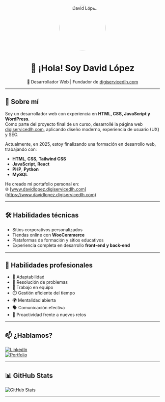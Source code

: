 <p align="center">
  <img src="https://www.digiservicedlh.com/mi-foto.jpg" width="150" alt="David López" style="border-radius: 50%;" />
</p>

<h1 align="center">👋 ¡Hola! Soy David López</h1>

<p align="center">
  🎨 Desarrollador Web | Fundador de <a href="https://www.digiservicedlh.com" target="_blank">digiservicedlh.com</a>
</p>

---

## 🚀 Sobre mí

Soy un desarrollador web con experiencia en **HTML, CSS, JavaScript y WordPress**.  
Como parte del proyecto final de un curso, desarrollé la página web [digiservicedlh.com](https://www.digiservicedlh.com), aplicando diseño moderno, experiencia de usuario (UX) y SEO.

Actualmente, en 2025, estoy finalizando una formación en desarrollo web, trabajando con:

- **HTML**, **CSS**, **Tailwind CSS**
- **JavaScript**, **React**
- **PHP**, **Python**
- **MySQL**

He creado mi portafolio personal en:  
🌐 [www.davidlopez.digiservicedlh.com](https://www.davidlopez.digiservicedlh.com)

---

## 🛠️ Habilidades técnicas

- Sitios corporativos personalizados
- Tiendas online con **WooCommerce**
- Plataformas de formación y sitios educativos
- Experiencia completa en desarrollo **front-end y back-end**

---

## 💼 Habilidades profesionales

- 🔄 Adaptabilidad  
- 🧠 Resolución de problemas  
- 🤝 Trabajo en equipo  
- ⏱️ Gestión eficiente del tiempo  
- 🌍 Mentalidad abierta  
- 🗣️ Comunicación efectiva  
- 💪 Proactividad frente a nuevos retos  

---

## 📫 ¿Hablamos?

[![LinkedIn](https://img.shields.io/badge/-LinkedIn-blue?logo=linkedin&style=flat-square)](https://linkedin.com/in/tu-usuario)  
[![Portfolio](https://img.shields.io/badge/-Portafolio-000?logo=google-chrome&style=flat-square)](https://www.davidlopez.digiservicedlh.com)

---

## 📊 GitHub Stats

![GitHub Stats](https://github-readme-stats.vercel.app/api?username=TU_USUARIO&show_icons=true&theme=tokyonight)

---

